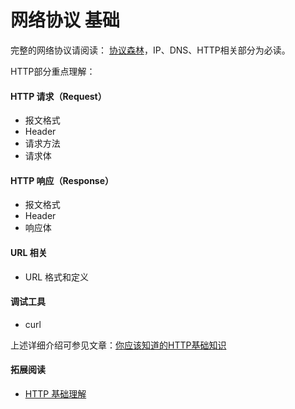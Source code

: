 # 网络协议 基础

完整的网络协议请阅读： [协议森林](http://www.cnblogs.com/vamei/archive/2012/12/05/2802811.html)，IP、DNS、HTTP相关部分为必读。

HTTP部分重点理解：

#### HTTP 请求（Request）

* 报文格式
* Header 
* 请求方法
* 请求体

#### HTTP 响应（Response）

* 报文格式
* Header 
* 响应体

#### URL 相关

* URL 格式和定义

#### 调试工具

* curl

上述详细介绍可参见文章：[你应该知道的HTTP基础知识](http://www.jianshu.com/p/e544b7a76dac)


#### 拓展阅读

* [HTTP 基础理解](http://www.html-js.com/article/HTTP-based-frontend-based-understanding)

